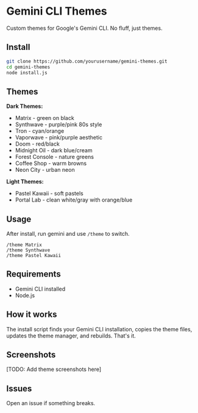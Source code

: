 # Gemini CLI Themes

Custom themes for Google's Gemini CLI. No fluff, just themes.

## Install

```bash
git clone https://github.com/yourusername/gemini-themes.git
cd gemini-themes
node install.js
```

## Themes

**Dark Themes:**
- Matrix - green on black
- Synthwave - purple/pink 80s style  
- Tron - cyan/orange
- Vaporwave - pink/purple aesthetic
- Doom - red/black
- Midnight Oil - dark blue/cream
- Forest Console - nature greens
- Coffee Shop - warm browns
- Neon City - urban neon

**Light Themes:**
- Pastel Kawaii - soft pastels
- Portal Lab - clean white/gray with orange/blue

## Usage

After install, run gemini and use `/theme` to switch.

```
/theme Matrix
/theme Synthwave
/theme Pastel Kawaii
```

## Requirements

- Gemini CLI installed
- Node.js

## How it works

The install script finds your Gemini CLI installation, copies the theme files, updates the theme manager, and rebuilds. That's it.

## Screenshots

[TODO: Add theme screenshots here]

## Issues

Open an issue if something breaks.
